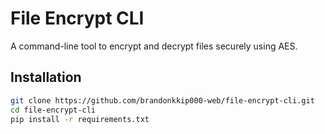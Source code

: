 ﻿# File Encrypt CLI

A command-line tool to encrypt and decrypt files securely using AES.

## Installation
```bash
git clone https://github.com/brandonkkip000-web/file-encrypt-cli.git
cd file-encrypt-cli
pip install -r requirements.txt
